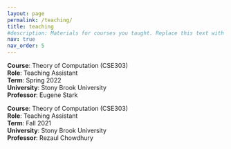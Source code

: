 ```yaml
---
layout: page
permalink: /teaching/
title: teaching
#description: Materials for courses you taught. Replace this text with your description.
nav: true
nav_order: 5
---
```


<b>Course</b>: Theory of Computation (CSE303)<br>
<b>Role</b>: Teaching Assistant<br>
<b>Term</b>: Spring 2022<br>
<b>University</b>: Stony Brook University <br>
<b>Professor</b>: Eugene Stark<br>

<b>Course</b>: Theory of Computation (CSE303)<br>
<b>Role</b>: Teaching Assistant<br>
<b>Term</b>: Fall 2021<br>
<b>University</b>: Stony Brook University <br>
<b>Professor</b>: Rezaul Chowdhury<br>